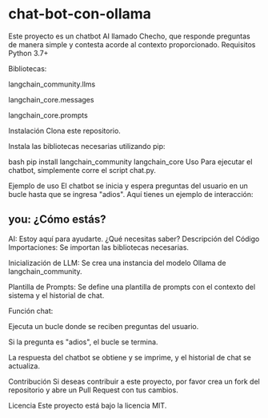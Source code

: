 # chat-bot-con-ollama
Este proyecto es un chatbot AI llamado Checho, que responde preguntas de manera simple y contesta acorde al contexto proporcionado.
Requisitos
Python 3.7+

Bibliotecas:

langchain_community.llms

langchain_core.messages

langchain_core.prompts

Instalación
Clona este repositorio.

Instala las bibliotecas necesarias utilizando pip:

bash
pip install langchain_community langchain_core
Uso
Para ejecutar el chatbot, simplemente corre el script chat.py.

Ejemplo de uso
El chatbot se inicia y espera preguntas del usuario en un bucle hasta que se ingresa "adios". Aquí tienes un ejemplo de interacción:

you: ¿Cómo estás?
--------------------------------------------------
AI: Estoy aquí para ayudarte. ¿Qué necesitas saber?
Descripción del Código
Importaciones: Se importan las bibliotecas necesarias.

Inicialización de LLM: Se crea una instancia del modelo Ollama de langchain_community.

Plantilla de Prompts: Se define una plantilla de prompts con el contexto del sistema y el historial de chat.

Función chat:

Ejecuta un bucle donde se reciben preguntas del usuario.

Si la pregunta es "adios", el bucle se termina.

La respuesta del chatbot se obtiene y se imprime, y el historial de chat se actualiza.

Contribución
Si deseas contribuir a este proyecto, por favor crea un fork del repositorio y abre un Pull Request con tus cambios.

Licencia
Este proyecto está bajo la licencia MIT.
